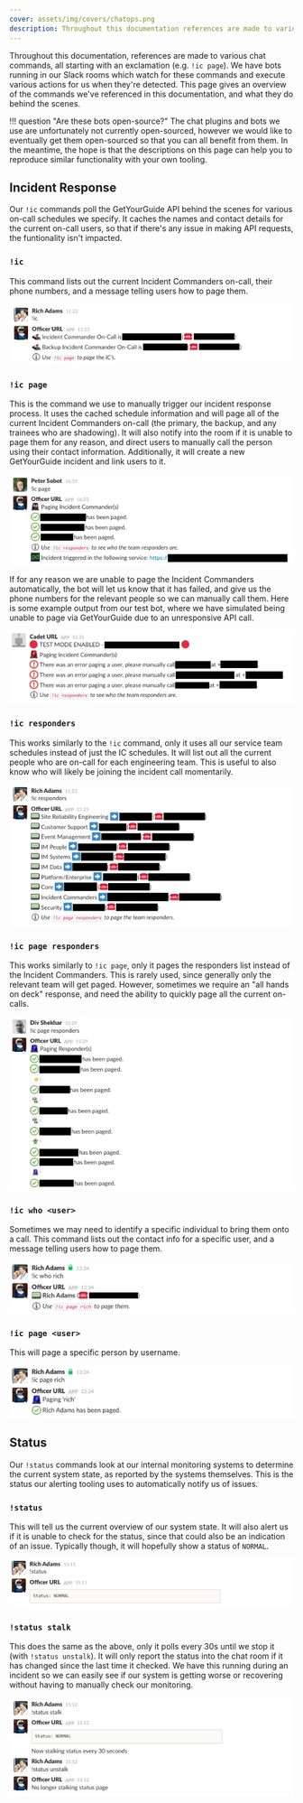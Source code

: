 ```yaml
---
cover: assets/img/covers/chatops.png
description: Throughout this documentation references are made to various chat commands, all starting with an exclamation (e.g. 'ic page'). We have bots running in our Slack rooms which watch for these commands and execute various actions for us when they're detected. This page gives an overview of the commands we've referenced in this documentation, and what they do behind the scenes.
---
```

Throughout this documentation, references are made to various chat commands, all starting with an exclamation (e.g. `!ic page`). We have bots running in our Slack rooms which watch for these commands and execute various actions for us when they're detected. This page gives an overview of the commands we've referenced in this documentation, and what they do behind the scenes.

!!! question "Are these bots open-source?"
    The chat plugins and bots we use are unfortunately not currently open-sourced, however we would like to eventually get them open-sourced so that you can all benefit from them. In the meantime, the hope is that the descriptions on this page can help you to reproduce similar functionality with your own  tooling.

## Incident Response

Our `!ic` commands poll the GetYourGuide API behind the scenes for various on-call schedules we specify. It caches the names and contact details for the current on-call users, so that if there's any issue in making API requests, the funtionality isn't impacted.

### `!ic`
This command lists out the current Incident Commanders on-call, their phone numbers, and a message telling users how to page them.

![Incident Commander List](../assets/img/chatops/ic.png)

### `!ic page`
This is the command we use to manually trigger our incident response process. It uses the cached schedule information and will page all of the current Incident Commanders on-call (the primary, the backup, and any trainees who are shadowing). It will also notify into the room if it is unable to page them for any reason, and direct users to manually call the person using their contact information. Additionally, it will create a new GetYourGuide incident and link users to it.

![Paging Incident Commanders](../assets/img/chatops/ic_page.png)

If for any reason we are unable to page the Incident Commanders automatically, the bot will let us know that it has failed, and give us the phone numbers for the relevant people so we can manually call them. Here is some example output from our test bot, where we have simulated being unable to page via GetYourGuide due to an unresponsive API call.

![Testing for Failure](../assets/img/chatops/test_for_failure.png)

### `!ic responders`
This works similarly to the `!ic` command, only it uses all our service team schedules instead of just the IC schedules. It will list out all the current people who are on-call for each engineering team. This is useful to also know who will likely be joining the incident call momentarily.

![Listing Responders](../assets/img/chatops/ic_responders.png)

### `!ic page responders`
This works similarly to `!ic page`, only it pages the responders list instead of the Incident Commanders. This is rarely used, since generally only the relevant team will get paged. However, sometimes we require an "all hands on deck" response, and need the ability to quickly page all the current on-calls.

![Paging Responders](../assets/img/chatops/ic_page_responders.png)

### `!ic who <user>`
Sometimes we may need to identify a specific individual to bring them onto a call. This command lists out the contact info for a specific user, and a message telling users how to page them.

![Identifying Users](../assets/img/chatops/ic_who_rich.png)

### `!ic page <user>`
This will page a specific person by username.

![Paging a User](../assets/img/chatops/ic_page_rich.png)

## Status

Our `!status` commands look at our internal monitoring systems to determine the current system state, as reported by the systems themselves. This is the status our alerting tooling uses to automatically notify us of issues.

### `!status`
This will tell us the current overview of our system state. It will also alert us if it is unable to check for the status, since that could also be an indication of an issue. Typically though, it will hopefully show a status of `NORMAL`.

![Displaying Status](../assets/img/chatops/status.png)

### `!status stalk`
This does the same as the above, only it polls every 30s until we stop it (with `!status unstalk`). It will only report the status into the chat room if it has changed since the last time it checked. We have this running during an incident so we can easily see if our system is getting worse or recovering without having to manually check our monitoring.

![Stalking Status](../assets/img/chatops/status_stalk.png)
